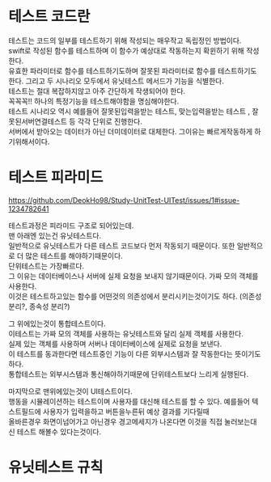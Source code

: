 # 테스트 코드란   
테스트는 코드의 일부를 테스트하기 위해 작성되는 매우작고 독립정인 방법이다.   
swift로 작성된 함수를 테스트하며 이 함수가 예상대로 작동하는지 확윈하기 위해 작성한다.   
유효한 파라미터로 함수를 테스트하기도하며 잘못된 파라미터로 함수를 테스트하기도 한다. 그리고 두 시나리오 모두에서 유닛테스트 메서드가 기능을 식별한다.      
테스트는 절대 복잡하지않고 아주 간단하게 작생되어야 한다.   
꼭꼭꼭!! 하나의 특정기능을 테스트해야함을 명심해야한다.     
테스트 시나리오 역시 예를들어 잘못된입력을받는 테스트, 맞는입력을받는 테스트 , 잘못된서버연결테스트 등 각각 단위로 진행한다.   
서버에서 받아오는 데이터가 아닌 더미데이터로 대체한다. 그이유는 빠르게작동하게 하기위해서이다.   


# 테스트 피라미드
https://github.com/DeokHo98/Study-UnitTest-UITest/issues/1#issue-1234782641

테스트과정은 피라미드 구조로 되어있는데.   
맨 아래엔 있는건 유닛테스트다.   
일반적으로 유닛테스트가 다른 테스트 코드보다 먼저 작동되기 때문이다. 또한 일반적으로 더 많은 테스트를 해야하기때문이다.   
단위테스트는 가장빠르다.   
그 이유는 데이터베이스나 서버에 실제 요청을 보내지 않기때문이다. 가짜 모의 객체를 사용한다.   
이것은 테스트하고있는 함수를 어떤것의 의존성에서 분리시키는것이기도 하다. (의존성 분리?, 종속성 분리?)   
   
      
그 위에있는것이 통합테스트이다.   
이테스트는 가짜 모의 객체를 사용하는 유닛테스트와 달리 실제 객체를 사용한다.   
실제 있는 객체를 사용하며 서버나 데이터베이스에 실제로 요청을 보낸다.   
이 테스트를 동과한다면 테스트중인 기능이 다른 외부시스템과 잘 작동한다는 뜻이기도하다.   
통합테스트는 외부시스템과 통신해야하기때문에 단위테스트보다 느리게 실행된다.   
   
      
마지막으로 맨위에있는것이 UI테스트이다.   
행동을 시뮬레이션하는 테스트이며 사용자를 대신해 테스트를 할 수 있다.
예를들어 텍스트필드에 사용자가 입력을하고 버튼을누른뒤 예상 결과를 기다릴때   
올바른경우 화면이넘어가고 아닌경우 경고메세지가 나온다면 이것을 직접 눌러보는대신 테스트 해볼수 있다는것이다.   

# 유닛테스트 규칙
